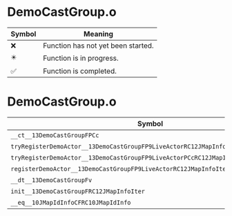 # DemoCastGroup.o
| Symbol | Meaning 
| ------------- | ------------- 
| :x: | Function has not yet been started. 
| :eight_pointed_black_star: | Function is in progress. 
| :white_check_mark: | Function is completed. 


# DemoCastGroup.o
| Symbol | Decompiled? |
| ------------- | ------------- |
| `__ct__13DemoCastGroupFPCc` | :white_check_mark: |
| `tryRegisterDemoActor__13DemoCastGroupFP9LiveActorRC12JMapInfoIterRC10JMapIdInfo` | :white_check_mark: |
| `tryRegisterDemoActor__13DemoCastGroupFP9LiveActorPCcRC12JMapInfoIter` | :white_check_mark: |
| `registerDemoActor__13DemoCastGroupFP9LiveActorRC12JMapInfoIter` | :white_check_mark: |
| `__dt__13DemoCastGroupFv` | :white_check_mark: |
| `init__13DemoCastGroupFRC12JMapInfoIter` | :white_check_mark: |
| `__eq__10JMapIdInfoCFRC10JMapIdInfo` | :x: |
